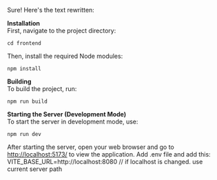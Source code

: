 Sure! Here's the text rewritten:

**Installation**  
First, navigate to the project directory:

```
cd frontend
```

Then, install the required Node modules:

```
npm install
```

**Building**  
To build the project, run:

```
npm run build
```

**Starting the Server (Development Mode)**  
To start the server in development mode, use:

```
npm run dev
```

After starting the server, open your web browser and go to [http://localhost:5173/](http://localhost:5173/) to view the application.
Add .env file and add this:
VITE_BASE_URL=http://localhost:8080 // if localhost is changed. use current server path
